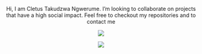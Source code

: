 <p align="center">
 
</p align="center">
<!-- <img src="https://user-images.githubusercontent.com/37867005/121528700-03f10200-c9fc-11eb-8a35-0b99f920053e.png" /> -->


<!-- <p align="center">
 
 <img src="https://badges.pufler.dev/visits/nigelreign/nigelreign"/> 
 <img src="https://badges.pufler.dev/years/nigelreign"/>
 <img src="https://badges.pufler.dev/repos/nigelreign"/>

</p> -->

<p align="center">
  Hi, I am Cletus Takudzwa Ngwerume. I’m looking to collaborate on projects that have a high social impact. Feel free to checkout my repositories and to contact me
</p>  

<p align = "center">
 <img src="https://activity-graph.herokuapp.com/graph?username=cletuzz00&theme=rogue">
</p> 
 
<p align = "center">
  <img src = "https://github-readme-stats.vercel.app/api/top-langs/?username=cletuzz00&hide=html,css,shaderlab,hlsl&theme=rogue">
</p>
